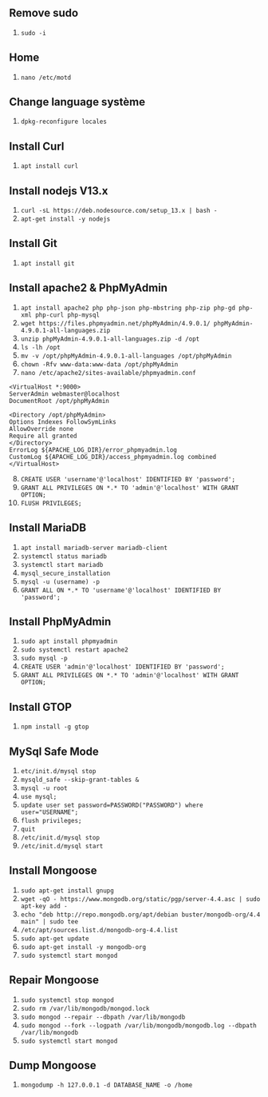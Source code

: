 ## Remove sudo
1. `sudo -i`

## Home
1. `nano /etc/motd`

## Change language système
1. `dpkg-reconfigure locales`

## Install Curl
1. `apt install curl`

## Install nodejs V13.x
1. `curl -sL https://deb.nodesource.com/setup_13.x | bash -`
2. `apt-get install -y nodejs`

## Install Git
1. `apt install git`

## Install apache2 & PhpMyAdmin
1. `apt install apache2 php php-json php-mbstring php-zip php-gd php-xml php-curl php-mysql`
2. `wget https://files.phpmyadmin.net/phpMyAdmin/4.9.0.1/ phpMyAdmin-4.9.0.1-all-languages.zip`
3. `unzip phpMyAdmin-4.9.0.1-all-languages.zip -d /opt`
4. `ls -lh /opt`
5. `mv -v /opt/phpMyAdmin-4.9.0.1-all-languages /opt/phpMyAdmin`
6. `chown -Rfv www-data:www-data /opt/phpMyAdmin`
7. `nano /etc/apache2/sites-available/phpmyadmin.conf`
```htlm
<VirtualHost *:9000>
ServerAdmin webmaster@localhost
DocumentRoot /opt/phpMyAdmin
 
<Directory /opt/phpMyAdmin>
Options Indexes FollowSymLinks
AllowOverride none
Require all granted
</Directory>
ErrorLog ${APACHE_LOG_DIR}/error_phpmyadmin.log
CustomLog ${APACHE_LOG_DIR}/access_phpmyadmin.log combined
</VirtualHost>
```
8. `CREATE USER 'username'@'localhost' IDENTIFIED BY 'password';`
5. `GRANT ALL PRIVILEGES ON *.* TO 'admin'@'localhost' WITH GRANT OPTION;`
6. `FLUSH PRIVILEGES;`

## Install MariaDB
1. `apt install mariadb-server mariadb-client`
2. `systemctl status mariadb`
3. `systemctl start mariadb`
4. `mysql_secure_installation`
5. `mysql -u (username) -p`
6. `GRANT ALL ON *.* TO 'username'@'localhost' IDENTIFIED BY 'password';`

## Install PhpMyAdmin
1. `sudo apt install phpmyadmin`
2. `sudo systemctl restart apache2`
3. `sudo mysql -p`
4. `CREATE USER 'admin'@'localhost' IDENTIFIED BY 'password';`
5. `GRANT ALL PRIVILEGES ON *.* TO 'admin'@'localhost' WITH GRANT OPTION;`

## Install GTOP
1. `npm install -g gtop`

## MySql Safe Mode
1. `etc/init.d/mysql stop`
2. `mysqld_safe --skip-grant-tables &`
3. `mysql -u root`
4. `use mysql;`
5. `update user set password=PASSWORD("PASSWORD") where user="USERNAME";`
6. `flush privileges;`
7. `quit`
8. `/etc/init.d/mysql stop`
9. `/etc/init.d/mysql start`

## Install Mongoose
1. `sudo apt-get install gnupg`
2. `wget -qO - https://www.mongodb.org/static/pgp/server-4.4.asc | sudo apt-key add -`
3. `echo "deb http://repo.mongodb.org/apt/debian buster/mongodb-org/4.4 main" | sudo tee` 
4. `/etc/apt/sources.list.d/mongodb-org-4.4.list`
5. `sudo apt-get update`
6. `sudo apt-get install -y mongodb-org`
7. `sudo systemctl start mongod`

## Repair Mongoose
1. `sudo systemctl stop mongod`
2. `sudo rm /var/lib/mongodb/mongod.lock`
3. `sudo mongod --repair --dbpath /var/lib/mongodb`
4. `sudo mongod --fork --logpath /var/lib/mongodb/mongodb.log --dbpath /var/lib/mongodb`
5. `sudo systemctl start mongod`

## Dump Mongoose
1. `mongodump -h 127.0.0.1 -d DATABASE_NAME -o /home`
